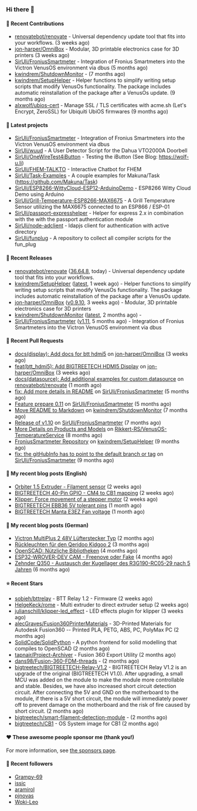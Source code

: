 ### Hi there 👋

#### 👷 Recent Contributions

- [renovatebot/renovate](https://github.com/renovatebot/renovate) - Universal dependency update tool that fits into your workflows. (3 weeks ago)
- [jon-harper/OmniBox](https://github.com/jon-harper/OmniBox) - Modular, 3D printable electronics case for 3D printers (3 weeks ago)
- [SirUli/FroniusSmartmeter](https://github.com/SirUli/FroniusSmartmeter) - Integration of Fronius Smartmeters into the Victron VenusOS environment via dbus (5 months ago)
- [kwindrem/ShutdownMonitor](https://github.com/kwindrem/ShutdownMonitor) -  (7 months ago)
- [kwindrem/SetupHelper](https://github.com/kwindrem/SetupHelper) - Helper functions to simplify writing setup scripts that modify VenusOs functionality. The package includes automatic reinstallation of the package after a VenusOs update. (9 months ago)
- [alxwolf/ubios-cert](https://github.com/alxwolf/ubios-cert) - Manage SSL / TLS certificates with acme.sh (Let&#39;s Encrypt, ZeroSSL) for Ubiquiti UbiOS firmwares (9 months ago)

#### 🌱 Latest projects

- [SirUli/FroniusSmartmeter](https://github.com/SirUli/FroniusSmartmeter) - Integration of Fronius Smartmeters into the Victron VenusOS environment via dbus
- [SirUli/wuud](https://github.com/SirUli/wuud) - A User Detector Script for the Dahua VTO2000A Doorbell
- [SirUli/OneWireTest4iButton](https://github.com/SirUli/OneWireTest4iButton) - Testing the iButton (See Blog: https://wolf-u.li)
- [SirUli/FHEM-TALKTO](https://github.com/SirUli/FHEM-TALKTO) - Interactive Chatbot for FHEM
- [SirUli/Task-Examples](https://github.com/SirUli/Task-Examples) - A couple examples for Makuna/Task (https://github.com/Makuna/Task)
- [SirUli/ESP8266-WittyCloud-ESP12-ArduinoDemo](https://github.com/SirUli/ESP8266-WittyCloud-ESP12-ArduinoDemo) - ESP8266 Witty Cloud Demo using Arduino
- [SirUli/Grill-Temperature-ESP8266-MAX6675](https://github.com/SirUli/Grill-Temperature-ESP8266-MAX6675) - A Grill Temperature Sensor utilizing the MAX6675 connected to an ESP866 / ESP-01
- [SirUli/passport-expresshelper](https://github.com/SirUli/passport-expresshelper) - Helper for express 2.x in combination with the with the passport authentication module
- [SirUli/node-adclient](https://github.com/SirUli/node-adclient) - ldapjs client for authentication with active directory
- [SirUli/funplug](https://github.com/SirUli/funplug) - A repository to collect all compiler scripts for the fun_plug

#### 🔭 Recent Releases

- [renovatebot/renovate](https://github.com/renovatebot/renovate) ([36.64.8](https://github.com/renovatebot/renovate/releases/tag/36.64.8), today) - Universal dependency update tool that fits into your workflows.
- [kwindrem/SetupHelper](https://github.com/kwindrem/SetupHelper) ([latest](https://github.com/kwindrem/SetupHelper/releases/tag/latest), 1 week ago) - Helper functions to simplify writing setup scripts that modify VenusOs functionality. The package includes automatic reinstallation of the package after a VenusOs update.
- [jon-harper/OmniBox](https://github.com/jon-harper/OmniBox) ([v0.9.10](https://github.com/jon-harper/OmniBox/releases/tag/v0.9.10), 3 weeks ago) - Modular, 3D printable electronics case for 3D printers
- [kwindrem/ShutdownMonitor](https://github.com/kwindrem/ShutdownMonitor) ([latest](https://github.com/kwindrem/ShutdownMonitor/releases/tag/latest), 2 months ago) - 
- [SirUli/FroniusSmartmeter](https://github.com/SirUli/FroniusSmartmeter) ([v1.11](https://github.com/SirUli/FroniusSmartmeter/releases/tag/v1.11), 5 months ago) - Integration of Fronius Smartmeters into the Victron VenusOS environment via dbus

#### 🔨 Recent Pull Requests

- [docs(display): Add docs for btt hdmi5](https://github.com/jon-harper/OmniBox/pull/129) on [jon-harper/OmniBox](https://github.com/jon-harper/OmniBox) (3 weeks ago)
- [feat(btt_hdmi5): Add BIGTREETECH HDMI5 Display](https://github.com/jon-harper/OmniBox/pull/128) on [jon-harper/OmniBox](https://github.com/jon-harper/OmniBox) (3 weeks ago)
- [docs(datasource): Add additional examples for custom datasource](https://github.com/renovatebot/renovate/pull/23558) on [renovatebot/renovate](https://github.com/renovatebot/renovate) (1 month ago)
- [fix: Add more details in README](https://github.com/SirUli/FroniusSmartmeter/pull/12) on [SirUli/FroniusSmartmeter](https://github.com/SirUli/FroniusSmartmeter) (5 months ago)
- [Feature prepare 0.11](https://github.com/SirUli/FroniusSmartmeter/pull/11) on [SirUli/FroniusSmartmeter](https://github.com/SirUli/FroniusSmartmeter) (5 months ago)
- [Move README to Markdown](https://github.com/kwindrem/ShutdownMonitor/pull/3) on [kwindrem/ShutdownMonitor](https://github.com/kwindrem/ShutdownMonitor) (7 months ago)
- [Release of v1.10](https://github.com/SirUli/FroniusSmartmeter/pull/7) on [SirUli/FroniusSmartmeter](https://github.com/SirUli/FroniusSmartmeter) (7 months ago)
- [More Details on Products and Models](https://github.com/Rikkert-RS/VenusOS-TemperatureService/pull/2) on [Rikkert-RS/VenusOS-TemperatureService](https://github.com/Rikkert-RS/VenusOS-TemperatureService) (8 months ago)
- [FroniusSmartmeter Repository](https://github.com/kwindrem/SetupHelper/pull/31) on [kwindrem/SetupHelper](https://github.com/kwindrem/SetupHelper) (9 months ago)
- [fix: the gitHubInfo has to point to the default branch or tag](https://github.com/SirUli/FroniusSmartmeter/pull/4) on [SirUli/FroniusSmartmeter](https://github.com/SirUli/FroniusSmartmeter) (9 months ago)

#### 📜 My recent blog posts (English)

- [Orbiter 1.5 Extruder - Filament sensor](https://wolf-u.li/en/orbiter-1-5-extruder-filament-sensor/) (2 weeks ago)
- [BIGTREETECH 40-Pin GPIO - CM4 to CB1 mapping](https://wolf-u.li/en/bigtreetech-40-pin-gpio-cm4-cb1-mapping/) (2 weeks ago)
- [Klipper: Force movement of a stepper motor](https://wolf-u.li/en/klipper-force-movement-of-stepper/) (2 weeks ago)
- [BIGTREETECH EBB36 5V tolerant pins](https://wolf-u.li/en/bigtreetech-ebb36-5v-tolerant-pins/) (1 month ago)
- [BIGTREETECH Manta E3EZ Fan voltage](https://wolf-u.li/bigtreetech-manta-e3ez-fan-voltage/) (1 month ago)

#### 📜 My recent blog posts (German)

- [Victron MultiPlus 2 48V Lüfterstecker Typ](https://wolf-u.li/victron-multiplus-2-48v-luefterstecker-typ/) (2 months ago)
- [Rückleuchten für den Qeridoo Kidgoo 2](https://wolf-u.li/rueckleuchten-fuer-den-qeridoo-kidgoo-2/) (3 months ago)
- [OpenSCAD: Nützliche Bibliotheken](https://wolf-u.li/openscad-nuetzliche-bibliotheken/) (4 months ago)
- [ESP32-WROVER-DEV CAM - Freenove oder Fake](https://wolf-u.li/esp32-wrover-dev-freenove-oder-fake/) (4 months ago)
- [Zehnder Q350 - Austausch der Kugellager des R3G190-RC05-29 nach 5 Jahren](https://wolf-u.li/zehnder-q350-kugellager-tausch/) (6 months ago)

#### ⭐ Recent Stars

- [sobieh/bttrelay](https://github.com/sobieh/bttrelay) - BTT Relay 1.2 - Firmware (2 weeks ago)
- [HelgeKeck/rome](https://github.com/HelgeKeck/rome) - Multi extruder to direct extruder setup (2 weeks ago)
- [julianschill/klipper-led_effect](https://github.com/julianschill/klipper-led_effect) - LED effects plugin for klipper (3 weeks ago)
- [alecGraves/Fusion360PrinterMaterials](https://github.com/alecGraves/Fusion360PrinterMaterials) - 3D-Printed Materials for Autodesk Fusion360 -- Printed PLA, PETG, ABS, PC, PolyMax PC (2 months ago)
- [SolidCode/SolidPython](https://github.com/SolidCode/SolidPython) - A python frontend for solid modelling that compiles to OpenSCAD (2 months ago)
- [tapnair/Project-Archiver](https://github.com/tapnair/Project-Archiver) - Fusion 360 Export Utility (2 months ago)
- [dans98/Fusion-360-FDM-threads](https://github.com/dans98/Fusion-360-FDM-threads) -  (2 months ago)
- [bigtreetech/BIGTREETECH-Relay-V1.2](https://github.com/bigtreetech/BIGTREETECH-Relay-V1.2) - BIGTREETECH Relay V1.2 is an upgrade of the original (BIGTREETECH V1.0). After upgrading, a small MCU was added on the module to make the module more controllable and stable. Besides, we have also increased short circuit detection circuit. After connecting the 5V and GND on the motherboard to the module, if there is a 5V short circuit, the module will immediately power off to prevent damage on the motherboard and the risk of fire caused by short circuit. (2 months ago)
- [bigtreetech/smart-filament-detection-module](https://github.com/bigtreetech/smart-filament-detection-module) -  (2 months ago)
- [bigtreetech/CB1](https://github.com/bigtreetech/CB1) - OS System image for CB1 (2 months ago)

#### ❤️ These awesome people sponsor me (thank you!)


For more information, see [the sponsors page](https://github.com/sponsors/SirUli/).

#### 👯 Recent followers

- [Grampy-69](https://github.com/Grampy-69)
- [issic](https://github.com/issic)
- [aramirol](https://github.com/aramirol)
- [pjnovas](https://github.com/pjnovas)
- [Woki-Leo](https://github.com/Woki-Leo)
